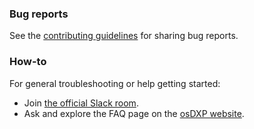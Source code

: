 ### Bug reports

See the [contributing guidelines](CONTRIBUTING.md) for sharing bug reports.

### How-to

For general troubleshooting or help getting started:

- Join [the official Slack room](https://osdxp.slack.com/).
- Ask and explore the FAQ page on the [osDXP website](https://osdxp.org).